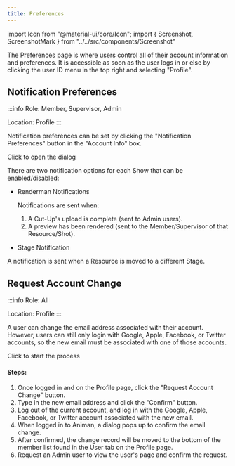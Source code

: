 ```yaml
---
title: Preferences
---
```

import Icon from "@material-ui/core/Icon";
import { Screenshot, ScreenshotMark } from "../../src/components/Screenshot"

The Preferences page is where users control all of their account information and preferences. It is accessible as soon as the user logs in or else by clicking the user ID menu in the top right and selecting "Profile".

## Notification Preferences

:::info
Role: Member, Supervisor, Admin

Location: Profile
:::

Notification preferences can be set by clicking the "Notification Preferences" button in the "Account Info" box.

<Screenshot image="/screenshot/profile_preferences.png">
    <ScreenshotMark x="14.5%" y="10.5%" width="26%" height="7%" textPosition="right" borderRadius="10px">
    Click to open the dialog
    </ScreenshotMark>
</Screenshot>

There are two notification options for each Show that can be enabled/disabled:

- Renderman Notifications

  Notifications are sent when:

  1. A Cut-Up's upload is complete (sent to Admin users).
  1. A preview has been rendered (sent to the Member/Supervisor of that Resource/Shot).

- Stage Notification

A notification is sent when a Resource is moved to a different Stage.


## Request Account Change

:::info
Role: All

Location: Profile
:::

A user can change the email address associated with their account. However, users can still only login with Google, Apple, Facebook, or Twitter accounts, so the new email must be associated with one of those accounts.

<Screenshot image="/screenshot/profile_user.png">
    <ScreenshotMark x="80.5%" y="29%" width="21.5%" height="10%" textPosition="bottom" borderRadius="10px">
    Click to start the process
    </ScreenshotMark>
</Screenshot>

#### Steps:

1. Once logged in and on the Profile page, click the "Request Account Change" button.
1. Type in the new email address and click the "Confirm" button.
1. Log out of the current account, and log in with the Google, Apple, Facebook, or Twitter account associated with the new email.
1. When logged in to Animan, a dialog pops up to confirm the email change.
1. After confirmed, the change record will be moved to the bottom of the member list found in the User tab on the Profile page.
1. Request an Admin user to view the user's page and confirm the request.